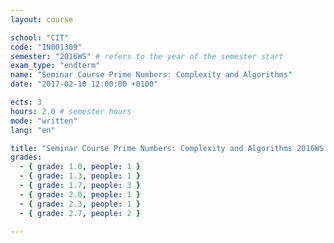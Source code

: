```yaml
---
layout: course

school: "CIT"
code: "IN001309"
semester: "2016WS" # refers to the year of the semester start
exam_type: "endterm"
name: "Seminar Course Prime Numbers: Complexity and Algorithms"
date: "2017-02-10 12:00:00 +0100"

ects: 3
hours: 2.0 # semester hours
mode: "written"
lang: "en"

title: "Seminar Course Prime Numbers: Complexity and Algorithms 2016WS Endterm"
grades:
  - { grade: 1.0, people: 1 }
  - { grade: 1.3, people: 1 }
  - { grade: 1.7, people: 3 }
  - { grade: 2.0, people: 1 }
  - { grade: 2.3, people: 1 }
  - { grade: 2.7, people: 2 }

---
```



